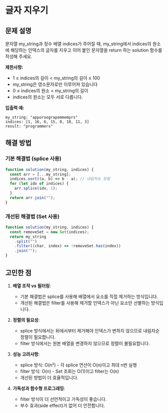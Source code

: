# 글자 지우기

## 문제 설명

문자열 my_string과 정수 배열 indices가 주어질 때, my_string에서 indices의 원소에 해당하는 인덱스의 글자를 지우고 이어 붙인 문자열을 return 하는 solution 함수를 작성해 주세요.

**제한사항:**

- 1 ≤ indices의 길이 < my_string의 길이 ≤ 100
- my_string은 영소문자로만 이루어져 있습니다
- 0 ≤ indices의 원소 < my_string의 길이
- indices의 원소는 모두 서로 다릅니다.

**입출력 예:**

```
my_string: "apporoograpemmemprs"
indices: [1, 16, 6, 15, 0, 10, 11, 3]
result: "programmers"
```

## 해결 방법

### 기본 해결법 (splice 사용)

```javascript
function solution(my_string, indices) {
  const arr = [...my_string];
  indices.sort((a, b) => b - a); // 내림차순 정렬
  for (let idx of indices) {
    arr.splice(idx, 1);
  }
  return arr.join("");
}
```

### 개선된 해결법 (Set 사용)

```javascript
function solution(my_string, indices) {
  const removeSet = new Set(indices);
  return my_string
    .split("")
    .filter((char, index) => !removeSet.has(index))
    .join("");
}
```

## 고민한 점

1. **배열 조작 vs 필터링**:

   - 기본 해결법은 splice를 사용해 배열에서 요소를 직접 제거하는 방식입니다.
   - 개선된 해결법은 filter를 사용해 제거할 인덱스가 아닌 요소만 선별하는 방식입니다.

2. **정렬의 필요성**:

   - splice 방식에서는 뒤에서부터 제거해야 인덱스가 변하지 않으므로 내림차순 정렬이 필요합니다.
   - filter 방식에서는 원본 배열을 변경하지 않으므로 정렬이 불필요합니다.

3. **성능 고려사항**:

   - splice 방식: O(n²) - 각 splice 연산이 O(n)이고 최대 n번 실행
   - filter 방식: O(n) - Set 조회는 O(1)이고 filter는 O(n)
   - 개선된 방법이 더 효율적입니다.

4. **가독성과 함수형 프로그래밍**:
   - filter 방식이 더 선언적이고 가독성이 좋습니다.
   - 부수 효과(side effect)가 없어 더 안전합니다.
